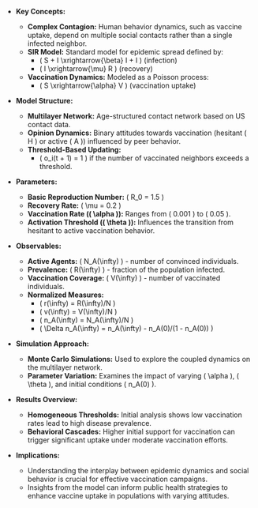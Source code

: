 - **Key Concepts:**
  - **Complex Contagion:** Human behavior dynamics, such as vaccine uptake, depend on multiple social contacts rather than a single infected neighbor.
  - **SIR Model:** Standard model for epidemic spread defined by:
    - \( S + I \xrightarrow{\beta} I + I \) (infection)
    - \( I \xrightarrow{\mu} R \) (recovery)
  - **Vaccination Dynamics:** Modeled as a Poisson process:
    - \( S \xrightarrow{\alpha} V \) (vaccination uptake)

- **Model Structure:**
  - **Multilayer Network:** Age-structured contact network based on US contact data.
  - **Opinion Dynamics:** Binary attitudes towards vaccination (hesitant \( H \) or active \( A \)) influenced by peer behavior.
  - **Threshold-Based Updating:** 
    - \( o_i(t + 1) = 1 \) if the number of vaccinated neighbors exceeds a threshold.

- **Parameters:**
  - **Basic Reproduction Number:** \( R_0 = 1.5 \)
  - **Recovery Rate:** \( \mu = 0.2 \)
  - **Vaccination Rate (\( \alpha \)):** Ranges from \( 0.001 \) to \( 0.05 \).
  - **Activation Threshold (\( \theta \)):** Influences the transition from hesitant to active vaccination behavior.

- **Observables:**
  - **Active Agents:** \( N_A(\infty) \) - number of convinced individuals.
  - **Prevalence:** \( R(\infty) \) - fraction of the population infected.
  - **Vaccination Coverage:** \( V(\infty) \) - number of vaccinated individuals.
  - **Normalized Measures:**
    - \( r(\infty) = R(\infty)/N \)
    - \( v(\infty) = V(\infty)/N \)
    - \( n_A(\infty) = N_A(\infty)/N \)
    - \( \Delta n_A(\infty) = n_A(\infty) - n_A(0)/(1 - n_A(0)) \)

- **Simulation Approach:**
  - **Monte Carlo Simulations:** Used to explore the coupled dynamics on the multilayer network.
  - **Parameter Variation:** Examines the impact of varying \( \alpha \), \( \theta \), and initial conditions \( n_A(0) \).

- **Results Overview:**
  - **Homogeneous Thresholds:** Initial analysis shows low vaccination rates lead to high disease prevalence.
  - **Behavioral Cascades:** Higher initial support for vaccination can trigger significant uptake under moderate vaccination efforts.

- **Implications:**
  - Understanding the interplay between epidemic dynamics and social behavior is crucial for effective vaccination campaigns.
  - Insights from the model can inform public health strategies to enhance vaccine uptake in populations with varying attitudes.